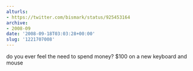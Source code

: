 ```yaml
---
alturls:
- https://twitter.com/bismark/status/925453164
archive:
- 2008-09
date: '2008-09-18T03:03:28+00:00'
slug: '1221707008'
---
```


do you ever feel the need to spend money? $100 on a new keyboard and mouse

